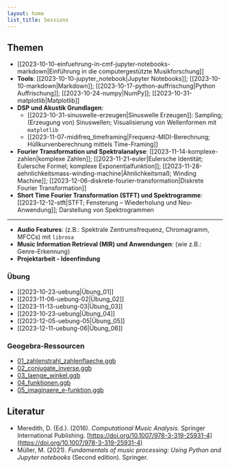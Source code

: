 ```yaml
---
layout: home
list_title: Sessions
---
```


## Themen

- [[2023-10-10-einfuehrung-in-cmf-jupyter-notebooks-markdown|Einführung in die computergestützte Musikforschung]]
- **Tools**: [[2023-10-10-jupyter_notebook|Jupyter Notebooks]]; [[2023-10-10-markdown|Markdown]]; [[2023-10-17-python-auffrischung|Python Auffrischung]]; [[2023-10-24-numpy|NumPy]]; [[2023-10-31-matplotlib|Matplotlib]]
- **DSP und Akustik Grundlagen**:
	- [[2023-10-31-sinuswelle-erzeugen|Sinuswelle Erzeugen]]: Sampling; (Erzeugung von) Sinuswellen; Visualisierung von Wellenformen mit `matplotlib`
	- [[2023-11-07-midifreq_timeframing|Frequenz-MIDI-Berechnung; Hüllkurvenberechnung mittels Time-Framing]]
- **Fourier Transformation und Spektralanalyse**: [[2023-11-14-komplexe-zahlen|komplexe Zahlen]]; [[2023-11-21-euler|Eulersche Identität; Eulersche Formel; komplexe Exponentialfunktion]]; [[2023-11-28-aehnlichkeitsmass-winding-machine|Ähnlichkeitsmaß; Winding Machine]]; [[2023-12-06-diskrete-fourier-transformation|Diskrete Fourier Transformation]]
- **Short Time Fourier Transformation (STFT) und Spektrogramme**: [[2023-12-12-stft|STFT; Fensterung – Wiederholung und Neu-Anwendung]]; Darstellung von Spektrogrammen

---

- **Audio Features**: (z.B.: Spektrale Zentrumsfrequenz, Chromagramm, MFCCs) mit `librosa`
- **Music Information Retrieval (MIR) und Anwendungen**: (wie z.B.: Genre-Erkennung)
- **Projektarbeit - Ideenfindung**

### Übung

- [[2023-10-23-uebung|Übung_01]]
- [[2023-11-06-uebung-02|Übung_02]]
- [[2023-11-13-uebung-03|Übung_03]]
- [[2023-10-23-uebung|Übung_04]]
- [[2023-12-05-uebung-05|Übung_05]]
- [[2023-12-11-uebung-06|Übung_06]]

### Geogebra-Ressourcen

- [01_zahlenstrahl_zahlenflaeche.ggb](https://github.com/dkyuh/cmf_2023_24/blob/main/cmf_jekyll/assets/geogebra/01_zahlenstrahl_zahlenflaeche.ggb)
- [02_conjugate_inverse.ggb](https://github.com/dkyuh/cmf_2023_24/blob/main/cmf_jekyll/assets/geogebra/02_conjugate_inverse.ggb)
- [03_laenge_winkel.ggb](https://github.com/dkyuh/cmf_2023_24/blob/main/cmf_jekyll/assets/geogebra/03_laenge_winkel.ggb)
- [04_funktionen.ggb](https://github.com/dkyuh/cmf_2023_24/blob/main/cmf_jekyll/assets/geogebra/04_funktionen.ggb)
- [05_imaginaere_e-funktion.ggb](https://github.com/dkyuh/cmf_2023_24/blob/main/cmf_jekyll/assets/geogebra/05_imaginaere_e-funktion.ggb)

## Literatur

- Meredith, D. (Ed.). (2016). _Computational Music Analysis_. Springer International Publishing. [https://doi.org/10.1007/978-3-319-25931-4](https://doi.org/10.1007/978-3-319-25931-4)
- Müller, M. (2021). _Fundamentals of music processing: Using Python and Jupyter notebooks_ (Second edition). Springer.
